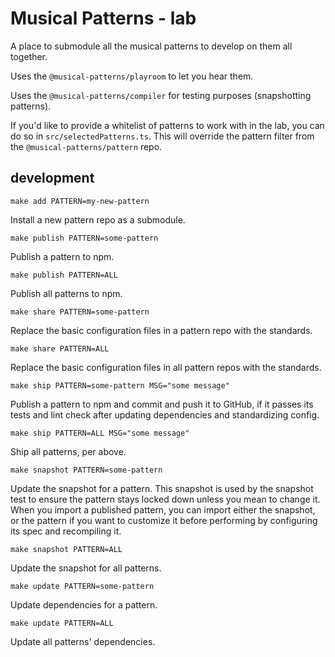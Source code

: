 # Musical Patterns - lab

A place to submodule all the musical patterns to develop on them all together.

Uses the `@musical-patterns/playroom` to let you hear them.

Uses the `@musical-patterns/compiler` for testing purposes (snapshotting patterns).

If you'd like to provide a whitelist of patterns to work with in the lab, you can do so in `src/selectedPatterns.ts`.
This will override the pattern filter from the `@musical-patterns/pattern` repo.

## development

`make add PATTERN=my-new-pattern`

Install a new pattern repo as a submodule.

`make publish PATTERN=some-pattern`

Publish a pattern to npm.

`make publish PATTERN=ALL`

Publish all patterns to npm.

`make share PATTERN=some-pattern`

Replace the basic configuration files in a pattern repo with the standards.

`make share PATTERN=ALL`

Replace the basic configuration files in all pattern repos with the standards.

`make ship PATTERN=some-pattern MSG="some message"`

Publish a pattern to npm and commit and push it to GitHub, if it passes its tests and lint check after updating dependencies and standardizing config.

`make ship PATTERN=ALL MSG="some message"`

Ship all patterns, per above.

`make snapshot PATTERN=some-pattern`

Update the snapshot for a pattern. This snapshot is used by the snapshot test to ensure the pattern stays locked down unless you mean to change it.
When you import a published pattern, you can import either the snapshot, or the pattern if you want to customize it before performing by configuring its spec and recompiling it.

`make snapshot PATTERN=ALL`

Update the snapshot for all patterns.

`make update PATTERN=some-pattern`

Update dependencies for a pattern.

`make update PATTERN=ALL`

Update all patterns' dependencies.
